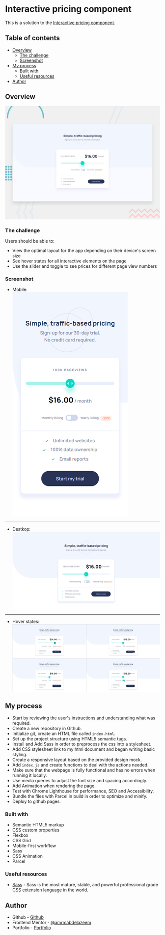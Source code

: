 # Interactive pricing component

This is a solution to the [Interactive pricing component](https://www.frontendmentor.io/challenges/interactive-pricing-component-t0m8PIyY8). 

## Table of contents

- [Overview](#overview)
  - [The challenge](#the-challenge)
  - [Screenshot](#screenshot)
- [My process](#my-process)
  - [Built with](#built-with)
  - [Useful resources](#useful-resources)
- [Author](#author)

## Overview

![Design preview for the Interactive pricing component](./design/desktop-preview.jpg)

### The challenge

Users should be able to:

- View the optimal layout for the app depending on their device's screen size
- See hover states for all interactive elements on the page
- Use the slider and toggle to see prices for different page view numbers

### Screenshot
- Mobile:<br/>
![Mobile View](assets/screenshots/Mobile.png)
<hr/>

- Destkop:
![Desktop View](assets/screenshots/Desktop.png)
<hr/>

- Hover states:
![Hover](assets/screenshots/Hover.jpg)


## My process

- Start by reviewing the user's instructions and understanding what was required.
- Create a new repository in Github.
- Initialize git, create an HTML file called `index.html`.
- Set up the project structure using HTML5 semantic tags.
- Install and Add Sass in order to preprocess the css into a stylesheet.
- Add CSS stylesheet link to my html document and began writing basic styling.
- Create a responsive layout based on the provided design mock.
- Add `index.js` and create functions to deal with the actions needed.
- Make sure that the webpage is fully functional and has no errors when running it locally.
- Use media queries to adjust the font size and spacing accordingly.
- Add Animation when rendering the page.
- Test with Chrome Lighthouse for performance, SEO and Accessibility.
- Bundle the files with Parcel in build in order to optimize and minify.
- Deploy to github pages.

### Built with

- Semantic HTML5 markup
- CSS custom properties
- Flexbox
- CSS Grid
- Mobile-first workflow
- Sass
- CSS Animation
- Parcel


### Useful resources

- [Sass](https://sass-lang.com/) - Sass is the most mature, stable, and powerful professional grade CSS extension language in the world.


## Author

- Github - [Github](https://github.com/amrmabdelazeem)
- Frontend Mentor - [@amrmabdelazeem](https://www.frontendmentor.io/profile/amrmabdelazeem)
- Portfolio - [Portfolio](https://amr93-personal-portfolio.vercel.app/)
